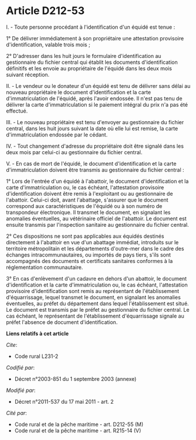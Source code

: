 # Article D212-53

I. - Toute personne procédant à l'identification d'un équidé est tenue :

1° De délivrer immédiatement à son propriétaire une attestation provisoire d'identification, valable trois mois ;

2° D'adresser dans les huit jours le formulaire d'identification au gestionnaire du fichier central qui établit les documents
d'identification définitifs et les envoie au propriétaire de l'équidé dans les deux mois suivant réception.

II. - Le vendeur ou le donateur d'un équidé est tenu de délivrer sans délai au nouveau propriétaire le document
d'identification et la carte d'immatriculation de l'équidé, après l'avoir endossée. Il n'est pas tenu de délivrer la carte
d'immatriculation si le paiement intégral du prix n'a pas été effectué.

III. - Le nouveau propriétaire est tenu d'envoyer au gestionnaire du fichier central, dans les huit jours suivant la date où
elle lui est remise, la carte d'immatriculation endossée par le cédant.

IV. - Tout changement d'adresse du propriétaire doit être signalé dans les deux mois par celui-ci au gestionnaire du fichier
central.

V. - En cas de mort de l'équidé, le document d'identification et la carte d'immatriculation doivent être transmis au
gestionnaire du fichier central :

1° Lors de l'entrée d'un équidé à l'abattoir, le document d'identification et la carte d'immatriculation ou, le cas échéant,
l'attestation provisoire d'identification doivent être remis à l'exploitant ou au gestionnaire de l'abattoir. Celui-ci doit,
avant l'abattage, s'assurer que le document correspond aux caractéristiques de l'équidé ou à son numéro de transpondeur
électronique. Il transmet le document, en signalant les anomalies éventuelles, au vétérinaire officiel de l'abattoir. Le
document est ensuite transmis par l'inspection sanitaire au gestionnaire du fichier central.

2° Ces dispositions ne sont pas applicables aux équidés destinés directement à l'abattoir en vue d'un abattage immédiat,
introduits sur le territoire métropolitain et les départements d'outre-mer dans le cadre des échanges intracommunautaires, ou
importés de pays tiers, s'ils sont accompagnés des documents et certificats sanitaires conformes à la réglementation
communautaire.

3° En cas d'enlèvement d'un cadavre en dehors d'un abattoir, le document d'identification et la carte d'immatriculation ou,
le cas échéant, l'attestation provisoire d'identification sont remis au représentant de l'établissement d'équarrissage,
lequel transmet le document, en signalant les anomalies éventuelles, au préfet du département dans lequel l'établissement est
situé. Le document est transmis par le préfet au gestionnaire du fichier central. Le cas échéant,  le représentant de
l'établissement d'équarrissage signale au préfet l'absence de document d'identification.

**Liens relatifs à cet article**

_Cite_:

  - Code rural L231-2

_Codifié par_:

  - Décret n°2003-851 du 1 septembre 2003 (annexe)

_Modifié par_:

  - Décret n°2011-537 du 17 mai 2011 - art. 2

_Cité par_:

  - Code rural et de la pêche maritime - art. D212-55 (M)
  - Code rural et de la pêche maritime - art. R215-14 (V)
